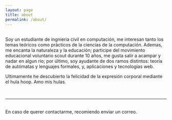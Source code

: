 ```yaml
---
layout: page
title: about
permalink: /about/
---
```


<br/>
Soy un estudiante de ingnieria cívil en computación, me interesan tanto los temas teóricos como prácticos de la ciencias de la computación. Ademas, me encanta la naturaleza y la educación; participe del movimiento educacional voluntario scout durante 10 años, me gusta salir a acampar y nadar en algun rio; por último, soy ayudante de dos ramos distintos: teoría de autómatas y lenguajes formales, y, aplicaciones y tecnologías web.

Ultimamente he descubierto la felicidad de la expresión corporal mediante el hula hoop. Amo mis hulas.

<br/>
<hr/>
<br/>
<span class="contacticon center">
	<a href="mailto:nrfreudenberg@uc.cl"><i class="fa fa-envelope-square"></i></a>
	<a href="https://github.com/nrfreudenberg" target="_blank"><i class="fa fa-github-square"></i></a>
	<a href="https://www.linkedin.com/in/nicol%C3%A1s-freudenberg-rodr%C3%ADguez-304285118/" target="_blank"><i class="fa fa-linkedin-square"></i></a>
</span>

<div class="col three caption">
	En caso de querer contactarme, recomiendo enviar un correo.
</div>
